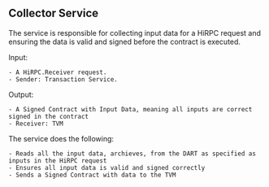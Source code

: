 ## Collector Service

The service is responsible for collecting input data for a HiRPC request and ensuring the data is valid and signed before the contract is executed.


Input:

    - A HiRPC.Receiver request.
    - Sender: Transaction Service.

 Output:

    - A Signed Contract with Input Data, meaning all inputs are correct signed in the contract
    - Receiver: TVM


 The service does the following:

    - Reads all the input data, archieves, from the DART as specified as inputs in the HiRPC request
    - Ensures all input data is valid and signed correctly
    - Sends a Signed Contract with data to the TVM


